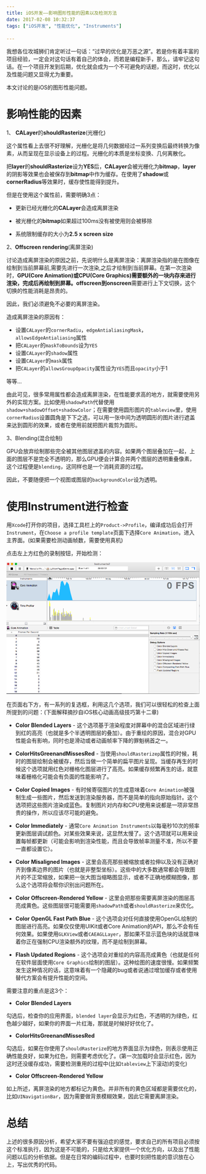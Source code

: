 ```yaml
---
title: iOS开发——影响图形性能的因素以及检测方法
date: 2017-02-08 10:32:37
tags: ["iOS开发", "性能优化", "Instruments"]

---
```


我想各位攻城狮们肯定听过一句话：“过早的优化是万恶之源”。若是你有着丰富的项目经验，一定会对这句话有着自己的体会，而若是编程新手，那么，请牢记这句话。在一个项目开发到后期，优化就会成为一个不可避免的话题，而这时，优化以及性能问题又显得尤为重要。

本文讨论的是iOS的图形性能问题。

<!--more-->

# 影响性能的因素

1、 **CALayer**的**shouldRasterize**(光栅化)

这个属性看上去很不好理解，光栅化是将几何数据经过一系列变换后最终转换为像素，从而呈现在显示设备上的过程。光栅化的本质是坐标变换、几何离散化。

把**layer**的**shouldRasterize**设为**YES**后，**CALayer**会被光栅化为**bitmap**，**layer**的阴影等效果也会被保存到**bitmap**中作为缓存。在使用了**shadow**或**cornerRadius**等效果时，缓存使性能得到提升。

但是在使用这个属性前，需要明确3点：

- 更新已经光栅化的**CALayer**会造成离屏渲染

- 被光栅化的**bitmap**如果超过100ms没有被使用则会被移除

- 系统限制缓存的大小为**2.5 x screen size**

2、**Offscreen rendering**(离屏渲染)

讨论造成离屏渲染的原因之前，先说明什么是离屏渲染：离屏渲染指的是在图像在绘制到当前屏幕前,需要先进行一次渲染,之后才绘制到当前屏幕。在第一次渲染时，**GPU(Core Animation)**或**CPU(Core Graphics)**需要额外的一块内存来进行渲染，完成后再绘制到屏幕。**offscreen**到**onscreen**需要进行上下文切换，这个切换的性能消耗是昂贵的。

因此，我们必须避免不必要的离屏渲染。

造成离屏渲染的原因有：

- 设置`CALayer`的`cornerRadiu`，`edgeAntialiasingMask`，`allowsEdgeAntialiasing`属性
- 把`CALayer`的`maskToBounds`设为`YES`
- 设置`CALayer`的`shadow`属性
- 设置`CALayer`的`mask`属性
- 把`CALayer`的`allowsGroupOpacity`属性设为`YES`而且`opacity`小于1

等等...

由此可见，很多常用属性都会造成离屏渲染，在性能要求高的地方，就需要使用另外的实现方案。比如使用`shadowPath`代替使用`shadow+shadowOffset+shadowColor`；在需要使用圆形图片的`tableview`里，使用`cornerRadius`设置圆角是下下之选，可以用一张中间为透明圆形的图片进行遮盖来达到圆形的效果，或者在使用前就把图片裁剪为圆形。

3、Blending(混合绘制)

GPU会放弃绘制那些完全被其他图层遮盖的内容。如果两个图层叠加在一起，上面的图层不是完全不透明的，那么GPU便会计算合并两个图层的透明重叠像素，这个过程便是`blending`，这同样也是一个消耗资源的过程。

因此，不要随便把一个视图或图层的`backgroundColor`设为透明。

# 使用Instrument进行检查

用`Xcode`打开你的项目，选择工具栏上的`Product->Profile`，编译成功后会打开`Instrument`，在`Choose a profile template`页面下选择`Core Animation`，进入主界面。(如果需要检测动画帧数，需要使用真机)

点击左上方红色的录制按钮，开始检测：

![](https://raw.githubusercontent.com/lizhijiang/BlogPhotos/master/2015-08-03-1.png)

在页面右下方，有一系列的复选框，利用这几个选项，我们可以很轻松的检查上面所提到的问题：(下面解释摘抄自iOS核心动画高级技巧第十二章)

- **Color Blended Layers** - 这个选项基于渲染程度对屏幕中的混合区域进行绿到红的高亮（也就是多个半透明图层的叠加）。由于重绘的原因，混合对GPU性能会有影响，同时也是滑动或者动画帧率下降的罪魁祸首之一。

- **ColorHitsGreenandMissesRed** - 当使用`shouldRasterizep`属性的时候，耗时的图层绘制会被缓存，然后当做一个简单的扁平图片呈现。当缓存再生的时候这个选项就用红色对栅格化图层进行了高亮。如果缓存频繁再生的话，就意味着栅格化可能会有负面的性能影响了。

- **Color Copied Images** - 有时候寄宿图片的生成意味着`Core Animation`被强制生成一些图片，然后发送到渲染服务器，而不是简单的指向原始指针。这个选项把这些图片渲染成蓝色。复制图片对内存和CPU使用来说都是一项非常昂贵的操作，所以应该尽可能的避免。

- **Color Immediately** - 通常`Core Animation Instruments`以每毫秒10次的频率更新图层调试颜色。对某些效果来说，这显然太慢了。这个选项就可以用来设置每帧都更新（可能会影响到渲染性能，而且会导致帧率测量不准，所以不要一直都设置它）。

- **Color Misaligned Images** - 这里会高亮那些被缩放或者拉伸以及没有正确对齐到像素边界的图片（也就是非整型坐标）。这些中的大多数通常都会导致图片的不正常缩放，如果把一张大图当缩略图显示，或者不正确地模糊图像，那么这个选项将会帮你识别出问题所在。

- **Color Offscreen-Rendered Yellow** - 这里会把那些需要离屏渲染的图层高亮成黄色。这些图层很可能需要用`shadowPath`或者`shouldRasterize`来优化。

- **Color OpenGL Fast Path Blue** - 这个选项会对任何直接使用OpenGL绘制的图层进行高亮。如果仅仅使用UIKit或者Core Animation的API，那么不会有任何效果。如果使用`GLKView`或者`CAEAGLLayer`，那如果不显示蓝色块的话就意味着你正在强制CPU渲染额外的纹理，而不是绘制到屏幕。

- **Flash Updated Regions** - 这个选项会对重绘的内容高亮成黄色（也就是任何在软件层面使用`Core Graphics`绘制的图层）。这种绘图的速度很慢。如果频繁发生这种情况的话，这意味着有一个隐藏的bug或者说通过增加缓存或者使用替代方案会有提升性能的空间。

需要注意的重点是这3个：

- **Color Blended Layers**

勾选后，检查你的应用界面，`blended layer`会显示为红色，不透明的为绿色，红色越少越好，如果你的界面一片红海，那就是时候好好优化了。

- **ColorHitsGreenandMissesRed**

勾选后，如果在你使用了`shouldRasterize`的地方界面显示为绿色，则表示使用正确性能良好，如果为红色，则需要考虑优化了。(第一次加载时会显示红色，因为这时还没缓存成功，需要检测重用的过程中(比如`tableview`上下滚动)的变化)

- **Color Offscreen-Rendered Yellow**

如上所述，离屏渲染的地方都标记为黄色。并非所有的黄色区域都是需要优化的，比如`UINavigationBar`，因为需要做背景模糊效果，因此它需要离屏渲染。

# 总结

上述的很多原因分析，希望大家不要有强迫症的感觉，要求自己的所有项目必须按这个标准执行，因为这是不可能的，只是给大家提供一个优化方向，以及出了性能问题以后的分析依据。但是在日常的编码过程中，也要时刻把性能的意识放在心上，写出优秀的代码。